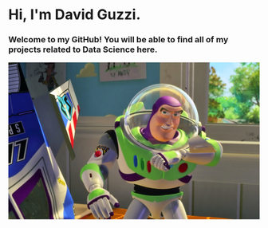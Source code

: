 # Hi, I'm David Guzzi.

### Welcome to my GitHub! You will be able to find all of my projects related to Data Science here.


![BL](https://github.com/DavidGuzzi/DavidGuzzi/blob/main/BL.jpg)
